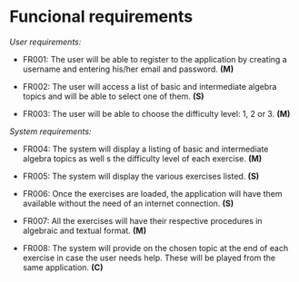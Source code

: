 # Funcional requirements

_User requirements:_

* FR001: The user will be able to register to the application by creating a username and entering his/her email and password. **(M)**

* FR002: The user will access a list of basic and intermediate algebra topics and will be able to select one of them. **(S)**

* FR003: The user will be able to choose the difficulty level: 1, 2 or 3. **(M)**

_System requirements:_

* FR004: The system will display a listing of basic and intermediate algebra topics as well s the difficulty level of each exercise. **(M)**

* FR005: The system will display the various exercises listed. **(S)**

* FR006: Once the exercises are loaded, the application will have them available without the need of an internet connection. **(S)**

* FR007: All the exercises will have their respective procedures in algebraic and textual format. **(M)**

* FR008: The system will provide on the chosen topic at the end of each exercise in case the user needs help. These will be played from the same application. **(C)**
